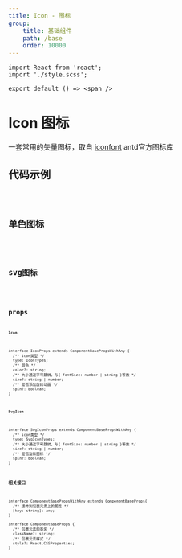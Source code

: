 ```yaml
---
title: Icon - 图标
group:
    title: 基础组件
    path: /base
    order: 10000
---
```



<!-- 样式 -->
```tsx | inline
import React from 'react';
import './style.scss';

export default () => <span />
```

# Icon 图标

一套常用的矢量图标，取自 [iconfont](https://www.iconfont.cn/) antd官方图标库

## 代码示例
<code src="./icon-demo.tsx"/>

## 单色图标
<code src="./icon-demo2.tsx" inline />

## svg图标
<code src="./icon-demo3.tsx" inline />

## props
**`Icon`**
```tsx | pure
interface IconProps extends ComponentBasePropsWithAny {
  /** icon类型 */
  type: IconTypes;
  /** 颜色 */
  color?: string;
  /** 大小通过字号跳转，与{ fontSize: number | string }等效 */
  size?: string | number;
  /** 是否添加旋转动画 */
  spin?: boolean;
}
```

**`SvgIcon`**
```tsx | pure
interface SvgIconProps extends ComponentBasePropsWithAny {
  /** icon类型 */
  type: SvgIconTypes;
  /** 大小通过字号跳转，与{ fontSize: number | string }等效 */
  size?: string | number;
  /** 是否旋转图标 */
  spin?: boolean;
}
```

**相关接口**
```tsx | pure
interface ComponentBasePropsWithAny extends ComponentBaseProps{
  /** 透传到包裹元素上的属性 */
  [key: string]: any;
}

interface ComponentBaseProps {
  /** 包裹元素的类名 */
  className?: string;
  /** 包裹元素样式 */
  style?: React.CSSProperties;
}
```












